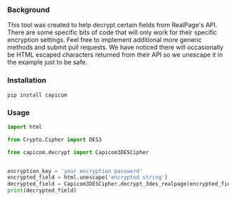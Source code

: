 ### Background

This tool was created to help decrypt certain fields from RealPage's API. 
There are some specific bits of code that will only work for their specific encryption settings. 
Feel free to implement additional more generic methods and submit pull requests. We have noticed
there will occasionally be HTML escaped characters returned from their API 
so we unescape it in the example just to be safe.


### Installation
```pip install capicom```

### Usage

```py
import html

from Crypto.Cipher import DES3

from capicom.decrypt import Capicom3DESCipher


encryption_key = 'your encryption password'
encrypted_field = html.unescape('encrypted string')
decrypted_field = Capicom3DESCipher.decrypt_3des_realpage(encrypted_field, encryption_key)
print(decrypted_field)
```
